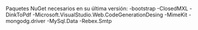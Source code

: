 Paquetes NuGet necesarios en su última versión:
	-bootstrap
	-ClosedMXL
	-DinkToPdf
	-Microsoft.VisualStudio.Web.CodeGenerationDesing
	-MimeKit
	-mongodg.driver
	-MySql.Data
	-Rebex.Smtp
